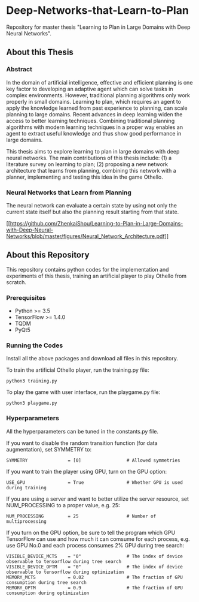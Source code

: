 # Deep-Networks-that-Learn-to-Plan
Repository for master thesis "Learning to Plan in Large Domains with Deep Neural Networks".

## About this Thesis

### Abstract
In the domain of artificial intelligence, effective and efficient planning is one key factor to developing an adaptive agent which can solve tasks in complex environments. However, traditional planning algorithms only work properly in small domains. Learning to plan, which requires an agent to apply the knowledge learned from past experience to planning, can scale planning to large domains. Recent advances in deep learning widen the access to better learning techniques. Combining traditional planning algorithms with modern learning techniques in a proper way enables an agent to extract useful knowledge and thus show good performance in large domains.

This thesis aims to explore learning to plan in large domains with deep neural networks. The main contributions of this thesis include: (1) a literature survey on learning to plan; (2) proposing a new network architecture that learns from planning, combining this network with a planner, implementing and testing this idea in the game Othello.

### Neural Networks that Learn from Planning
The neural network can evaluate a certain state by using not only the current state itself but also the planning result starting from that state.

[[https://github.com/ZhenkaiShou/Learning-to-Plan-in-Large-Domains-with-Deep-Neural-Networks/blob/master/figures/Neural_Network_Architecture.pdf]]

## About this Repository
This repository contains python codes for the implementation and experiments of this thesis, training an artificial player to play Othello from scratch.

### Prerequisites
* Python >= 3.5
* TensorFlow >= 1.4.0
* TQDM
* PyQt5

### Running the Codes
Install all the above packages and download all files in this repository.

To train the artificial Othello player, run the training.py file:
```
python3 training.py
```

To play the game with user interface, run the playgame.py file:
```
python3 playgame.py
```
### Hyperparameters
All the hyperparameters can be tuned in the constants.py file.

If you want to disable the random transition function (for data augmentation), set SYMMETRY to:
```
SYMMETRY               = [0]                 # Allowed symmetries
```

If you want to train the player using GPU, turn on the GPU option:
```
USE_GPU                = True                # Whether GPU is used during training
```

If you are using a server and want to better utilize the server resource, set NUM_PROCESSING to a proper value, e.g. 25:
```
NUM_PROCESSING         = 25                  # Number of multiprocessing
```

If you turn on the GPU option, be sure to tell the program which GPU TensorFlow can use and how much it can comsume for each process, e.g. use GPU No.0 and each process consumes 2% GPU during tree search:
```
VISIBLE_DEVICE_MCTS    = "0"                 # The index of device observable to tensorflow during tree search
VISIBLE_DEVICE_OPTM    = "0"                 # The index of device observable to tensorflow during optimization
MEMORY_MCTS            = 0.02                # The fraction of GPU consumption during tree search
MEMORY_OPTM            = 0.9                 # The fraction of GPU consumption during optimization
```

